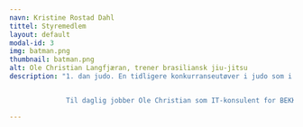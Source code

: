 ```yaml
---
navn: Kristine Rostad Dahl
tittel: Styremedlem
layout: default
modal-id: 3
img: batman.png
thumbnail: batman.png
alt: Ole Christian Langfjæran, trener brasiliansk jiu-jitsu
description: "1. dan judo. En tidligere konkurranseutøver i judo som i Oslo byttet beite og begynte med brasiliansk jiu-jitsu. Ole Christian leder nybegynnerkurset for BJJ med gi(drakt)


              Til daglig jobber Ole Christian som IT-konsulent for BEKK i Trondheim."

---
```

